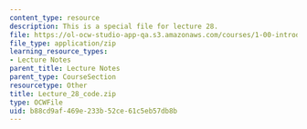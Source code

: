 ```yaml
---
content_type: resource
description: This is a special file for lecture 28.
file: https://ol-ocw-studio-app-qa.s3.amazonaws.com/courses/1-00-introduction-to-computers-and-engineering-problem-solving-spring-2012/b88cd9af469e233b52ce61c5eb57db8b_Lecture_28_code.zip
file_type: application/zip
learning_resource_types:
- Lecture Notes
parent_title: Lecture Notes
parent_type: CourseSection
resourcetype: Other
title: Lecture_28_code.zip
type: OCWFile
uid: b88cd9af-469e-233b-52ce-61c5eb57db8b
---
```

